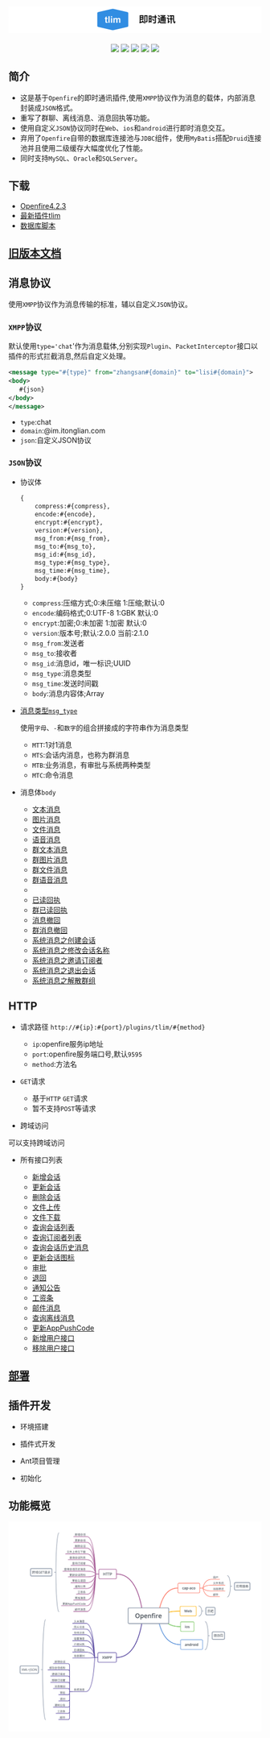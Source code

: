 ![Alt text][symbol]
-------------------
<div align="center">

[![](https://img.shields.io/badge/doc-2.1.0-green.svg)](https://github.com/GepengCn/tlim/blob/dev/src/README.md)
[![](https://img.shields.io/badge/download-v1.2-blue.svg)](https://github.com/GepengCn/tlim/releases/download/v1.2/openfire_V_1_2.zip)
[![](https://img.shields.io/badge/msg-type-yellowgreen.svg)](https://github.com/GepengCn/tlim/blob/dev/src/MESSAGE_TYPE.md)
[![](https://img.shields.io/badge/doc-old-red.svg)](https://github.com/GepengCn/tlim/blob/master/README.md)
[![](https://img.shields.io/badge/demo-coolweb-lightgrey.svg)](http://coolweb.club)

</div>

## 简介


- 这是基于`Openfire`的即时通讯插件,使用`XMPP`协议作为消息的载体，内部消息封装成`JSON`格式。
- 重写了群聊、离线消息、消息回执等功能。
- 使用自定义`JSON`协议同时在`Web`、`ios`和`android`进行即时消息交互。
- 弃用了`Openfire`自带的数据库连接池与`JDBC`组件，使用`MyBatis`搭配`Druid`连接池并且使用二级缓存大幅度优化了性能。
- 同时支持`MySQL`、`Oracle`和`SQLServer`。

## 下载

- [Openfire4.2.3][DOWNLOAD_OPENFIRE]
- [最新插件tlim][DOWNLOAD_TLIM]
- [数据库脚本][DOWNLOAD_SQL]

## [旧版本文档][oldDoc]


## 消息协议

使用`XMPP`协议作为消息传输的标准，辅以自定义`JSON`协议。

### `XMPP`协议

默认使用`type='chat`'作为消息载体,分别实现`Plugin`、`PacketInterceptor`接口以插件的形式拦截消息,然后自定义处理。

```xml
<message type="#{type}" from="zhangsan#{domain}" to="lisi#{domain}">
<body>
   #{json}
</body>
</message>

```

- `type`:chat
- `domain`:@im.itonglian.com
- `json`:自定义JSON协议

### `JSON`协议

- 协议体

    ```
    {
        compress:#{compress},
        encode:#{encode},
        encrypt:#{encrypt},
        version:#{version},
        msg_from:#{msg_from},
        msg_to:#{msg_to},
        msg_id:#{msg_id},
        msg_type:#{msg_type},
        msg_time:#{msg_time},
        body:#{body}
    }
    ```


    - `compress`:压缩方式;0:未压缩 1:压缩;默认:0
    - `encode`:编码格式;0:UTF-8 1:GBK 默认:0
    - `encrypt`:加密;0:未加密 1:加密 默认:0
    - `version`:版本号;默认:2.0.0 当前:2.1.0
    - `msg_from`:发送者
    - `msg_to`:接收者
    - `msg_id`:消息id，唯一标识;UUID
    - `msg_type`:消息类型
    - `msg_time`:发送时间戳
    - `body`:消息内容体;Array

- [消息类型`msg_type`][messageType]

    使用`字母`、`-`和`数字`的组合拼接成的字符串作为消息类型

    - `MTT`:1对1消息
    - `MTS`:会话内消息，也称为群消息
    - `MTB`:业务消息，有审批与系统两种类型
    - `MTC`:命令消息

 - 消息体`body`
    - [文本消息][MTT-000]
    - [图片消息][MTT-001]
    - [文件消息][MTT-002]
    - [语音消息][MTT-003]
    - [群文本消息][MTS-000]
    - [群图片消息][MTS-001]
    - [群文件消息][MTS-002]
    - [群语音消息][MTS-003]
    - <font color="#fff"><del>已收回执</del></font>
    - [已读回执][MTT-100]
    - [群已读回执][MTS-100]
    - [消息撤回][MTT-101]
    - [群消息撤回][MTS-101]
    - [系统消息之创建会话][MTS-105]
    - [系统消息之修改会话名称][MTS-102]
    - [系统消息之邀请订阅者][MTS-106]
    - [系统消息之退出会话][MTS-104]
    - [系统消息之解散群组][MTS-107]

## HTTP
- 请求路径
    `http://#{ip}:#{port}/plugins/tlim/#{method}`
    - `ip`:openfire服务ip地址
    - `port`:openfire服务端口号,默认`9595`
    - `method`:方法名

- `GET`请求

    - 基于`HTTP` `GET`请求
    - 暂不支持`POST`等请求

- 跨域访问

可以支持跨域访问


- 所有接口列表

    - [新增会话][SESSION_CREATE]
    - [更新会话][SESSION_MODIFY]
    - [删除会话][SESSION_DELETE]
    - [文件上传][FILE_UPLOAD]
    - [文件下载][FILE_DOWNLOAD]
    - [查询会话列表][FIND_SESSIONS]
    - [查询订阅者列表][FIND_SUBSCRIBERS_LIST]
    - [查询会话历史消息][FIND_SESSION_HISTORY]
    - [更新会话图标][UPDATE_SESSION_PIC]
    - [审批][APPROVAL]
    - [退回][SYSTEM_MESSAGE]
    - [通知公告][SYSTEM_MESSAGE]
    - [工资条][SYSTEM_MESSAGE]
    - [邮件消息][SYSTEM_MESSAGE]
    - [查询离线消息][GET_OFFLINE]
    - [更新AppPushCode][APP_PUSH_CODE]
    - [新增用户接口][ADD_USER]
    - [移除用户接口][REMOVE_USER]
   
## [部署][DEPLOY]

## 插件开发

- 环境搭建

- 插件式开发

- Ant项目管理

- 初始化

## 功能概览

![Alt text][openfire]













[messageType]:https://github.com/GepengCn/tlim/blob/dev/src/MESSAGE_TYPE.md

[openfire]:https://github.com/GepengCn/tlim/blob/dev/images/openfire.png?raw=true

[symbol]:https://github.com/GepengCn/tlim/blob/dev/images/tlim.png?raw=true

[oldDoc]:https://github.com/GepengCn/tlim/blob/master/README.md

[MTT-000]:https://github.com/GepengCn/tlim/blob/dev/src/body/TEXT.md
[MTT-001]:https://github.com/GepengCn/tlim/blob/dev/src/body/PICTURE.md
[MTT-002]:https://github.com/GepengCn/tlim/blob/dev/src/body/FILE.md
[MTT-003]:https://github.com/GepengCn/tlim/blob/dev/src/body/VOICE.md

[MTS-000]:https://github.com/GepengCn/tlim/blob/dev/src/body/SESSION_TEXT.md
[MTS-001]:https://github.com/GepengCn/tlim/blob/dev/src/body/SESSION_PICTURE.md
[MTS-002]:https://github.com/GepengCn/tlim/blob/dev/src/body/SESSION_FILE.md
[MTS-003]:https://github.com/GepengCn/tlim/blob/dev/src/body/SESSION_VOICE.md

[MTT-100]:https://github.com/GepengCn/tlim/blob/dev/src/body/READ_BACK.md
[MTS-100]:https://github.com/GepengCn/tlim/blob/dev/src/body/SESSION_READ_BACK.md

[MTT-101]:https://github.com/GepengCn/tlim/blob/dev/src/body/REVOKE.md
[MTS-101]:https://github.com/GepengCn/tlim/blob/dev/src/body/SESSION_REVOKE.md

[MTS-105]:https://github.com/GepengCn/tlim/blob/dev/src/body/SESSION_CREATE.md
[MTS-102]:https://github.com/GepengCn/tlim/blob/dev/src/body/SESSION_NAME_UPDATE.md
[MTS-106]:https://github.com/GepengCn/tlim/blob/dev/src/body/SESSION_INVITE.md
[MTS-104]:https://github.com/GepengCn/tlim/blob/dev/src/body/SESSION_EXIT.md
[MTS-107]:https://github.com/GepengCn/tlim/blob/dev/src/body/SESSION_DISSOLVED.md
[SESSION_CREATE]:https://github.com/GepengCn/tlim/blob/dev/src/http/SESSION_CREATE.md
[SESSION_MODIFY]:https://github.com/GepengCn/tlim/blob/dev/src/http/SESSION_MODIFY.md
[SESSION_DELETE]:https://github.com/GepengCn/tlim/blob/dev/src/http/SESSION_DELETE.md
[FILE_UPLOAD]:https://github.com/GepengCn/tlim/blob/dev/src/http/FILE_UPLOAD.md
[FILE_DOWNLOAD]:https://github.com/GepengCn/tlim/blob/dev/src/http/FILE_DOWNLOAD.md
[FIND_SESSIONS]:https://github.com/GepengCn/tlim/blob/dev/src/http/FIND_SESSIONS.md
[FIND_SUBSCRIBERS_LIST]:https://github.com/GepengCn/tlim/blob/dev/src/http/FIND_SUBSCRIBERS_LIST.md
[FIND_SESSION_HISTORY]:https://github.com/GepengCn/tlim/blob/dev/src/http/FIND_SESSION_HISTORY.md
[UPDATE_SESSION_PIC]:https://github.com/GepengCn/tlim/blob/dev/src/http/UPDATE_SESSION_PIC.md
[APPROVAL]:https://github.com/GepengCn/tlim/blob/dev/src/http/APPROVAL.md
[SYSTEM_MESSAGE]:https://github.com/GepengCn/tlim/blob/dev/src/http/SYSTEM_MESSAGE.md
[GET_OFFLINE]:https://github.com/GepengCn/tlim/blob/dev/src/http/GET_OFFLINE.md
[APP_PUSH_CODE]:https://github.com/GepengCn/tlim/blob/dev/src/http/APP_PUSH_CODE.md
[DEPLOY]:https://github.com/GepengCn/tlim/blob/dev/src/CAP_DEPLOY.md
[ADD_USER]:https://github.com/GepengCn/tlim/blob/dev/src/http/ADD_USER.md
[REMOVE_USER]:https://github.com/GepengCn/tlim/blob/dev/src/http/REMOVE_USER.md


[DOWNLOAD_OPENFIRE]:https://github.com/GepengCn/tlim/releases/download/v1.2/openfire_V_1_2.zip
[DOWNLOAD_TLIM]:https://github.com/GepengCn/tlim/releases/download/v1.2_tlim/tlim.zip
[DOWNLOAD_SQL]:https://github.com/GepengCn/tlim/releases/download/v1.2_sql/database.zip
